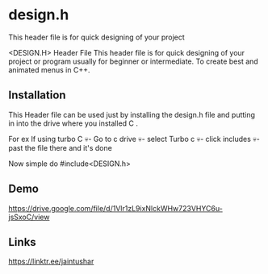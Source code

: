 


# design.h
This header file is for quick designing of your project

<DESIGN.H> Header File
This header file is for quick designing of your project or program usually for beginner or intermediate. To create best and animated menus in C++.


## Installation

This Header file can be used just by installing the design.h file and putting in into the drive where you installed C .

For ex If using turbo C
💀- Go to c drive
💀- select Turbo c
💀- click includes
💀- past the file there and it's done

Now simple do #include<DESIGN.h>
## Demo

https://drive.google.com/file/d/1Vlr1zL9ixNlckWHw723VHYC6u-jsSxoC/view


## Links

https://linktr.ee/jaintushar

    

